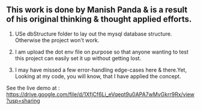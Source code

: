 ## This work is done by Manish Panda & is a result of his original thinking & thought applied efforts.

1. USe dbStructure folder to lay out the mysql database structure. Otherwise the project won't work.


2. I am upload the dot env file on purpose so that anyone wanting to test this project can easily set it up without getting lost.

3. I may have missed a few error-handling edge-cases here & there.Yet, Looking at my code, you will know, that I have applied the concept.


See the live demo at : https://drive.google.com/file/d/1XfjCf6Li_eVqept9u0APA7wMvGkrr9Rx/view?usp=sharing
